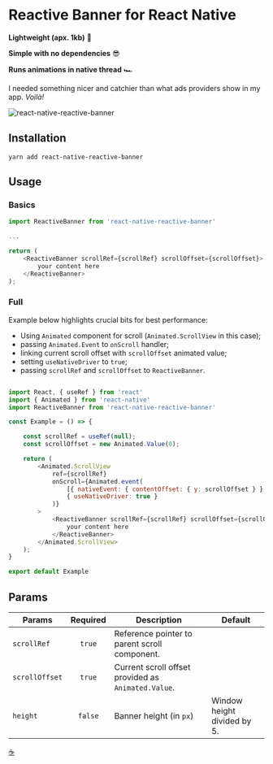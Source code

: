 # Reactive Banner for React Native
**Lightweight (apx. 1kb)** 🤏 

**Simple with no dependencies** 😎 

**Runs animations in native thread** 🏎

I needed something nicer and catchier than what ads providers show in my app. _Voilà!_

![react-native-reactive-banner](https://user-images.githubusercontent.com/45104241/77213869-b5acc600-6b0c-11ea-8a46-e628dbffb77a.gif)

## Installation

```
yarn add react-native-reactive-banner
```

## Usage

### Basics
```js
import ReactiveBanner from 'react-native-reactive-banner'

...

return (
	<ReactiveBanner scrollRef={scrollRef} scrollOffset={scrollOffset}>
		your content here
	</ReactiveBanner>
);
```

### Full
Example below highlights crucial bits for best performance:
* Using `Animated` component for scroll (`Animated.ScrollView` in this case);
* passing `Animated.Event` to `onScroll` handler;
* linking current scroll offset with `scrollOffset` animated value;
* setting `useNativeDriver` to `true`;
* passing `scrollRef` and `scrollOffset` to `ReactiveBanner`.

```js

import React, { useRef } from 'react'
import { Animated } from 'react-native'
import ReactiveBanner from 'react-native-reactive-banner'

const Example = () => {

	const scrollRef = useRef(null);
	const scrollOffset = new Animated.Value(0);

	return (
		<Animated.ScrollView
			ref={scrollRef}
			onScroll={Animated.event(
				[{ nativeEvent: { contentOffset: { y: scrollOffset } } }],
				{ useNativeDriver: true }
			)}
		>
			<ReactiveBanner scrollRef={scrollRef} scrollOffset={scrollOffset}>
				your content here
			</ReactiveBanner>
		</Animated.ScrollView>
	);
}

export default Example

```

## Params
| Params                | Required          | Description  | Default      |
| --------------------- |:-------------:| ------------ | ------------ |
| `scrollRef` | `true`     | Reference pointer to parent scroll component.      ||
| `scrollOffset`  | `true`     |Current scroll offset provided as `Animated.Value`.||
| `height`    | `false`     |Banner height (in `px`)| Window height divided by 5. |

[☕](https://www.buymeacoffee.com/404html)
